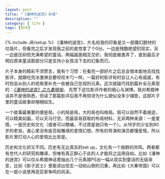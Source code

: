 ```yaml
---
layout: post
title: "《潘神的迷宫》杂感"
description: ""
category: [ life ]
tags: [影评]
---
```

{% include JB/setup %}
《潘神的迷宫》，片名给我的印象是又一部魔幻题材的垃圾片，但看完之后才发现我之前的直觉拿了个0分。一边是残酷绝望的现实，另一边是压抑但充满希望的童话。两幅画面相互交织，我彻底被愚弄了，直到最后才明白原来童话那部分只是支持小女孩活下去的幻象而已。

片子本身的精彩不须赘言，我有个习惯：在看完一部好片之后总会很本能地去找找影评，就跟吃完冰激淋总要咬咬木勺一样。一篇好的影评有时会让人心有戚戚，有时则会从别人的视角里补充一些被自己忽视的元素。这次就碰巧找到篇补全元素型的：*[《潘神的迷宫》之九重暗喻](http://movie.douban.com/subject/1767042/discussion/22526988/)*。 先赞下这位影评作者的细心与渊博。我对希腊神话并不是很熟悉，但读了那篇影评后我不再惊讶为什么貌似没多少铺垫，这部片子里的童话故事却栩栩如生。

一个故事最重要的便是局。小的局是局，大的局也叫格局。局可以自然不着痕迹，可以精美如画，可以天马行空。而最容易获取的布局材料，无非两种来源：一是爱情，一是历史和文化（或者可以瞎编，不过周星驰只有一个）。从18岁的少女到80岁的老翁，谁心里没有座百般雕琢的爱情幻想。所有的导演和演员都懂爱情，所以影片里打动人心的爱情比比皆是。

历史和文化却又不同。历史有无比真实的set up，文化有一个族群的共鸣。两者都有世代人的研究和雕琢，但唯有真正醉心于此的人才能将之运用自如。比如《潘神的迷宫》可以仅从希腊神话里抽出几个元素就PS出一幅从现实到童话的无级渐变，比如《影子武士》里能读出信玄一动如山倒的沉重，再比如《大秦帝国》可以在一部小说里再现百家争鸣的风采。